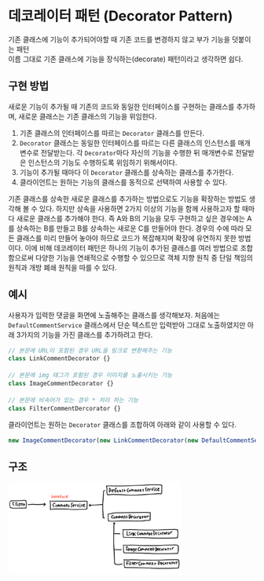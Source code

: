 # 데코레이터 패턴 (Decorator Pattern)

기존 클래스에 기능이 추가되어야할 때 기존 코드를 변경하지 않고 부가 기능을 덧붙이는 패턴  
이름 그대로 기존 클래스에 기능을 장식하는(decorate) 패턴이라고 생각하면 쉽다.

## 구현 방법

새로운 기능이 추가될 때 기존의 코드와 동일한 인터페이스를 구현하는 클래스를 추가하며, 새로운 클래스는 기존 클래스의 기능을 위임한다.

1. 기존 클래스의 인터페이스를 따르는 `Decorator` 클래스를 만든다.
2. `Decorator` 클래스는 동일한 인터페이스를 따르는 다른 클래스의 인스턴스를 매개변수로 전달받는다. 각 `Decorator`마다 자신의 기능을 수행한 뒤 매개변수로 전달받은 인스턴스의 기능도 수행하도록 위임하기 위해서이다.
3. 기능이 추가될 때마다 이 `Decorator` 클래스를 상속하는 클래스를 추가한다.
4. 클라이언트는 원하는 기능의 클래스를 동적으로 선택하여 사용할 수 있다.

기존 클래스를 상속한 새로운 클래스를 추가하는 방법으로도 기능을 확장하는 방법도 생각해 볼 수 있다. 하지만 상속을 사용하면 2가지 이상의 기능을 함께 사용하고자 할 때마다 새로운 클래스를 추가해야 한다. 즉 A와 B의 기능을 모두 구현하고 싶은 경우에는 A를 상속하는 B를 만들고 B를 상속하는 새로운 C를 만들어야 한다. 경우의 수에 따라 모든 클래스를 미리 만들어 놓아야 하므로 코드가 복잡해지며 확장에 유연하지 못한 방법이다. 이에 비해 데코레이터 패턴은 하나의 기능이 추가된 클래스를 여러 방법으로 조합함으로써 다양한 기능을 연쇄적으로 수행할 수 있으므로 객체 지향 원칙 중 단일 책임의 원칙과 개방 폐쇄 원칙을 따를 수 있다.

## 예시

사용자가 입력한 댓글을 화면에 노출해주는 클래스를 생각해보자. 처음에는 `DefaultCommentService` 클래스에서 단순 텍스트만 입력받아 그대로 노출하였지만 아래 3가지의 기능을 가진 클래스를 추가하려고 한다.

```javascript
// 본문에 URL이 포함된 경우 URL을 링크로 변환해주는 기능
class LinkCommentDecorator {}

// 본문에 img 태그가 포함된 경우 이미지를 노출시키는 기능
class ImageCommentDecorator {}

// 본문에 비속어가 있는 경우 * 처리 하는 기능
class FilterCommentDercorator {}
```

클라이언트는 원하는 `Decorator` 클래스를 조합하여 아래와 같이 사용할 수 있다.

```javascript
new ImageCommentDecorator(new LinkCommentDecorator(new DefaultCommentService()));
```

## 구조

<img src="./uml.jpeg" width="70%" />
